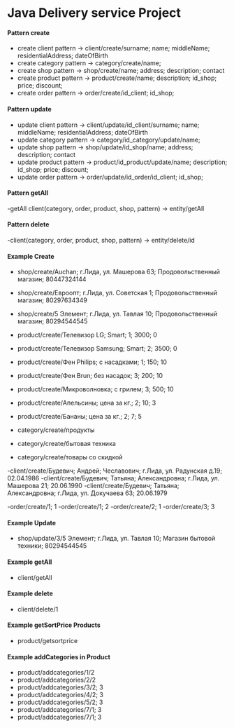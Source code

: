 Java Delivery service Project 
===============================

#### Pattern create
- create client pattern -> client/create/surname; name; middleName; residentialAddress; dateOfBirth
- create category pattern -> category/create/name;
- create shop pattern -> shop/create/name; address; description; contact
- create product pattern -> product/create/name; description; id_shop; price; discount;
- create order pattern -> order/create/id_client; id_shop;

#### Pattern update
- update client pattern -> client/update/id_client/surname; name; middleName; residentialAddress; dateOfBirth
- update category pattern -> category/id_category/update/name;
- update shop pattern -> shop/update/id_shop/name; address; description; contact
- update product pattern -> product/id_product/update/name; description; id_shop; price; discount;
- update order pattern -> order/update/id_order/id_client; id_shop;

#### Pattern getAll
-getAll client(category, order, product, shop, pattern) -> entity/getAll

#### Pattern delete
-client(category, order, product, shop, pattern) -> entity/delete/id

#### Example Create

- shop/create/Auchan; г.Лида, ул. Машерова 63; Продовольственный магазин; 80447324144
- shop/create/Евроопт; г.Лида, ул. Советская 1; Продовольственный магазин; 80297634349
- shop/create/5 Элемент; г.Лида, ул. Тавлая 10; Продовольственный магазин; 80294544545

- product/create/Телевизор LG; Smart; 1; 3000; 0
- product/create/Телевизор Samsung; Smart; 2; 3500; 0
- product/create/Фен Philips; c насадками; 1; 150; 10
- product/create/Фен Brun; без насадок; 3; 200; 10
- product/create/Микроволновка; с грилем; 3; 500; 10
- product/create/Апельсины; цена за кг.; 2; 10; 3
- product/create/Бананы; цена за кг.; 2; 7; 5

- category/create/продукты
- category/create/бытовая техника
- category/create/товары со скидкой

-client/create/Будевич; Андрей; Чеславович; г.Лида, ул. Радунская д.19; 02.04.1986
-client/create/Будевич; Татьяна; Александровна; г.Лида, ул. Машерова 21; 20.06.1990
-client/create/Будевич; Татьяна; Александровна; г.Лида, ул. Докучаева 63; 20.06.1979

-order/create/1; 1
-order/create/1; 2
-order/create/2; 1
-order/create/3; 3

#### Example Update
- shop/update/3/5 Элемент; г.Лида, ул. Тавлая 10; Магазин бытовой техники; 80294544545

#### Example getAll
- client/getAll

#### Example delete
- client/delete/1

#### Example getSortPrice Products
- product/getsortprice

#### Example addCategories in Product

- product/addcategories/1/2
- product/addcategories/2/2
- product/addcategories/3/2; 3
- product/addcategories/4/2; 3
- product/addcategories/5/2; 3
- product/addcategories/7/1; 3
- product/addcategories/7/1; 3